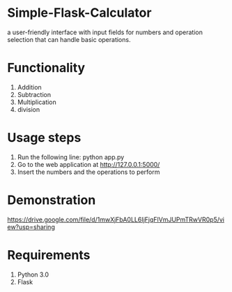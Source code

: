 # Simple-Flask-Calculator
a user-friendly interface with input fields for numbers and operation selection that can handle basic operations.
# Functionality
1. Addition
2. Subtraction
3. Multiplication
4. division
# Usage steps
1. Run the following line: python app.py
2. Go to the web application at http://127.0.0.1:5000/
3. Insert the numbers and the operations to perform
# Demonstration
https://drive.google.com/file/d/1mwXjFbA0LL6IjFjqFlVmJUPmTRwVR0p5/view?usp=sharing
# Requirements
1. Python 3.0
2. Flask
   
